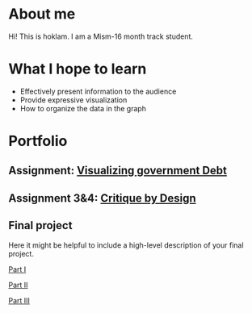 # About me
Hi! This is hoklam. I am a Mism-16 month track student.

# What I hope to learn
- Effectively present information to the audience
- Provide expressive visualization
- How to organize the data in the graph

# Portfolio

## Assignment: [Visualizing government Debt](visualizing-government-debt)


## Assignment 3&4: [Critique by Design](critique-by-design)

## Final project
Here it might be helpful to include a high-level description of your final project. 

[Part I](final-project-part-one)

[Part II](final-project-part-two)

[Part III](final-project-part-three)

